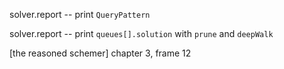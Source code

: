 solver.report -- print `QueryPattern`

solver.report -- print `queues[].solution` with `prune` and `deepWalk`

[the reasoned schemer] chapter 3, frame 12
